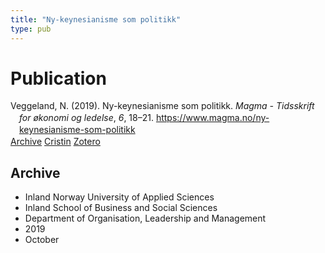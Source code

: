 ```yaml
---
title: "Ny-keynesianisme som politikk"
type: pub
---
```

<h1>Publication</h1>
<article id="csl-bib-container-LXQ7KPLG" class="csl-bib-container">
  <div class="csl-bib-body" style="line-height: 1.35; padding-left: 1em; text-indent:-1em;">
  <div class="csl-entry">Veggeland, N. (2019). Ny-keynesianisme som politikk. <i>Magma - Tidsskrift for &#xF8;konomi og ledelse</i>, <i>6</i>, 18&#x2013;21. <a href="https://www.magma.no/ny-keynesianisme-som-politikk">https://www.magma.no/ny-keynesianisme-som-politikk</a></div>
</div>
  <div class="csl-bib-buttons">
    <a href="#taxonomy-article-LXQ7KPLG" class="csl-bib-button">Archive</a>
    <a href="https://app.cristin.no/results/show.jsf?id=1738915" alt="Cristin URL" class="csl-bib-button">Cristin</a>
    <a href="http://zotero.org/groups/5022929/items/LXQ7KPLG" alt="Zotero URL" class="csl-bib-button">Zotero</a>
  </div>
  <div id="csl-bib-meta-container-LXQ7KPLG"></div>
</article>
<div id="csl-bib-meta-LXQ7KPLG" class="csl-bib-meta">
  <article id="taxonomy-article-LXQ7KPLG" class="taxonomy-article">
    <h1>Archive</h1>
    <ul>
      <li>Inland Norway University of Applied Sciences</li>
      <li>Inland School of Business and Social Sciences</li>
      <li>Department of Organisation, Leadership and Management</li>
      <li>2019</li>
      <li>October</li>
    </ul>
  </article>
</div>
